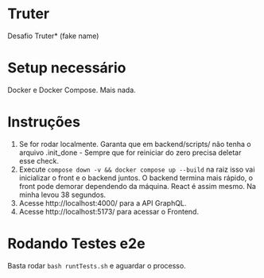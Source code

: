 # Truter
Desafio Truter* (fake name)

# Setup necessário

Docker e Docker Compose. Mais nada.

# Instruções

1. Se for rodar localmente. Garanta que em backend/scripts/ não tenha o arquivo .init_done - Sempre que for reiniciar do zero precisa deletar esse check.
2. Execute `compose down -v && docker compose up --build` na raiz isso vai inicializar o front e o backend juntos. O backend termina mais rápido, o front pode demorar dependendo da máquina. React é assim mesmo. Na minha levou 38 segundos.
3. Acesse http://localhost:4000/ para a API GraphQL.
4. Acesse http://localhost:5173/ para acessar o Frontend.


# Rodando Testes e2e

Basta rodar `bash runtTests.sh` e aguardar o processo.
